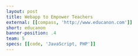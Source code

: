 ```yaml
---
layout: post
title: Webapp to Empower Teachers
external: [[compass, 'http://www.educanon.com']]
short: educanon
banner-position: .4
team: 5
specs: [[code, 'JavaScript, PHP']]
---
```

